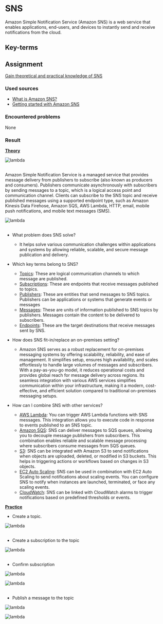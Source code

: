 # SNS

Amazon Simple Notification Service (Amazon SNS) is a web service that enables applications, end-users, and devices to instantly send and receive notifications from the cloud.

## Key-terms


## Assignment

<ins>Gain theoretical and practical knowledge of SNS</ins>

### Used sources
- [What is Amazon SNS?](https://docs.aws.amazon.com/sns/latest/dg/welcome.html)
- [Getting started with Amazon SNS](https://docs.aws.amazon.com/sns/latest/dg/sns-getting-started.html)

### Encountered problems
None

### Result

**<ins>Theory</ins>**

![lambda](/06_AWS_3/includes/05_SNS1.jpg)<br><br>

Amazon Simple Notification Service is a managed service that provides message delivery from publishers to subscribe (also known as producers and consumers). Publishers communicate asynchronously with subscribers by sending messages to a topic, which is a logical access point and communication channel. Clients can subscribe to the SNS topic and receive published messages using a supported endpoint type, such as Amazon Kinesis Data Firehose, Amazon SQS, AWS Lambda, HTTP, email, mobile push notifications, and mobile text messages (SMS).

![lambda](/06_AWS_3/includes/05_SNS1-2.png)<br><br>

- What problem does SNS solve?
    - It helps solve various communication challenges within applications and systems by allowing reliable, scalable, and secure message publication and delivery.

- Which key terms belong to SNS?
    - <ins>Topics</ins>: These are logical communication channels to which message are published.
    - <ins>Subscriptions</ins>: These are endpoints that receive messages published to topics.
    - <ins>Publishers</ins>: These are entities that send messages to SNS topics. Publishers can be applications or systems that generate events or messages
    - <ins>Messages</ins>: These are units of information published to SNS topics by publishers. Messages contain the content to be delivered to subscribers.
    - <ins>Endpoints</ins>: These are the target destinations that receive messages sent by SNS.

- How does SNS fit-in/replace an on-premises setting?
    - Amazon SNS serves as a robust replacement for on-premises messaging systems by offering scalability, reliability, and ease of management. It simplifies setup, ensures high availability, and scales effortlessly to handle large volumes of messages and subscribers. With a pay-as-you-go model, it reduces operational costs and provides global reach for message delivery across regions. Its seamless integration with various AWS services simplifies communication within your infrastructure, making it a modern, cost-effective, and efficient solution compared to traditional on-premises messaging setups.

- How can I combine SNS with other services?
    - <ins>AWS Lambda</ins>: You can trigger AWS Lambda functions with SNS messages. This integration allows you to execute code in response to events published to an SNS topic.
    - <ins>Amazon SQS</ins>: SNS can deliver messages to SQS queues, allowing you to decouple message publishers from subscribers. This combination enables reliable and scalable message processing where subscribers consume messages from SQS queues.
    - <ins>S3</ins>: SNS can be integrated with Amazon S3 to send notifications when objects are uploaded, deleted, or modified in S3 buckets. This helps in triggering actions or workflows based on changes in S3 objects.
    - <ins>EC2 Auto Scaling</ins>: SNS can be used in combination with EC2 Auto Scaling to send notifications about scaling events. You can configure SNS to notify when instances are launched, terminated, or face any scaling events.
    - <ins>CloudWatch</ins>: SNS can be linked with CloudWatch alarms to trigger notifications based on predefined thresholds or events.

**<ins>Practice</ins>**

- Create a topic.

![lambda](/06_AWS_3/includes/05_SNS2-1.png)<br><br>

- Create a subscription to the topic

![lambda](/06_AWS_3/includes/05_SNS2-2.png)<br><br>

- Confirm subscription

![lambda](/06_AWS_3/includes/05_SNS2-3.png)<br>

![lambda](/06_AWS_3/includes/05_SNS2-4.png)<br><br>

- Publish a message to the topic

![lambda](/06_AWS_3/includes/05_SNS2-5.png)<br>

![lambda](/06_AWS_3/includes/05_SNS2-6.png)<br><br>
